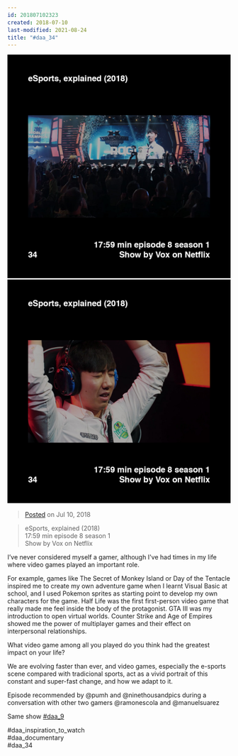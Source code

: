 ```yaml
---
id: 201807102323
created: 2018-07-10
last-modified: 2021-08-24
title: "#daa_34"
---
```

<div class="gallery">
    <div class="gallery-row">
        <img src="../assets/201807102323-1.jpg">
        <img src="../assets/201807102323-2.jpg">
    </div>
</div>

>[Posted]([[202106221357]]) on Jul 10, 2018

>eSports, explained (2018)  
>17:59 min episode 8 season 1  
>Show by Vox on Netflix

I’ve never considered myself a gamer, although I've had times in my life where video games played an important role.

For example, games like The Secret of Monkey Island or Day of the Tentacle inspired me to create my own adventure game when I learnt Visual Basic at school, and I used Pokemon sprites as starting point to develop my own characters for the game. Half Life was the first first-person video game that really made me feel inside the body of the protagonist. GTA III was my introduction to open virtual worlds. Counter Strike and Age of Empires showed me the power of multiplayer games and their effect on interpersonal relationships.

What video game among all you played do you think had the greatest impact on your life?

We are evolving faster than ever, and video games, especially the e-sports scene compared with tradicional sports, act as a vivid portrait of this constant and super-fast change, and how we adapt to it.

Episode recommended by @pumh and @ninethousandpics during a conversation with other two gamers @ramonescola and @manuelsuarez

Same show [#daa_9]([[201805272035]])

#daa_inspiration_to_watch  
#daa_documentary  
#daa_34